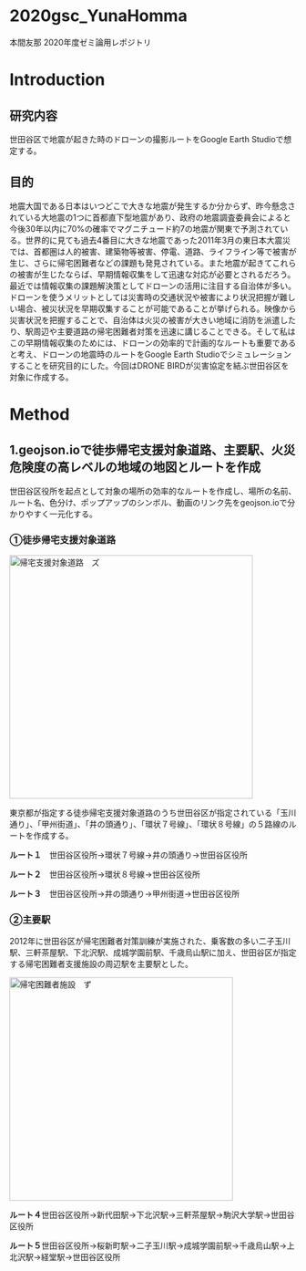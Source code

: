 # 2020gsc_YunaHomma
本間友那 2020年度ゼミ論用レポジトリ

# Introduction
## 研究内容
世田谷区で地震が起きた時のドローンの撮影ルートをGoogle Earth Studioで想定する。

## 目的
地震大国である日本はいつどこで大きな地震が発生するか分からず、昨今懸念されている大地震の1つに首都直下型地震があり、政府の地震調査委員会によると今後30年以内に70%の確率でマグニチュード約7の地震が関東で予測されている。世界的に見ても過去4番目に大きな地震であった2011年3月の東日本大震災では、首都圏は人的被害、建築物等被害、停電、道路、ライフライン等で被害が生じ、さらに帰宅困難者などの課題も発見されている。また地震が起きてこれらの被害が生じたならば、早期情報収集をして迅速な対応が必要とされるだろう。最近では情報収集の課題解決策としてドローンの活用に注目する自治体が多い。ドローンを使うメリットとしては災害時の交通状況や被害により状況把握が難しい場合、被災状況を早期収集することが可能であることが挙げられる。映像から災害状況を把握することで、自治体は火災の被害が大きい地域に消防を派遣したり、駅周辺や主要道路の帰宅困難者対策を迅速に講じることできる。そして私はこの早期情報収集のためには、ドローンの効率的で計画的なルートも重要であると考え、ドローンの地震時のルートをGoogle Earth Studioでシミュレーションすることを研究目的にした。今回はDRONE BIRDが災害協定を結ぶ世田谷区を対象に作成する。
　
# Method
## 1.geojson.ioで徒歩帰宅支援対象道路、主要駅、火災危険度の高レベルの地域の地図とルートを作成
世田谷区役所を起点として対象の場所の効率的なルートを作成し、場所の名前、ルート名、色分け、ポップアップのシンボル、動画のリンク先をgeojson.ioで分かりやすく一元化する。
### ①徒歩帰宅支援対象道路
<img width="427" alt="帰宅支援対象道路　ズ" src="https://user-images.githubusercontent.com/40257255/105440259-9b51f480-5ca9-11eb-8550-22839d5d92f0.PNG">

東京都が指定する徒歩帰宅支援対象道路のうち世田谷区が指定されている「玉川通り」、「甲州街道」、「井の頭通り」、「環状７号線」、「環状８号線」の５路線のルートを作成する。


**ルート１**　世田谷区役所→環状７号線→井の頭通り→世田谷区役所

**ルート２**　世田谷区役所→環状８号線→世田谷区役所

**ルート３**　世田谷区役所→井の頭通り→甲州街道→世田谷区役所

### ②主要駅
2012年に世田谷区が帰宅困難者対策訓練が実施された、乗客数の多い二子玉川駅、三軒茶屋駅、下北沢駅、成城学園前駅、千歳烏山駅に加え、世田谷区が指定する帰宅困難者支援施設の周辺駅を主要駅とした。

<img width="392" alt="帰宅困難者施設　ず" src="https://user-images.githubusercontent.com/40257255/105441630-51b6d900-5cac-11eb-976e-d00202707039.PNG">

**ルート４**世田谷区役所→新代田駅→下北沢駅→三軒茶屋駅→駒沢大学駅→世田谷区役所

**ルート５**世田谷区役所→桜新町駅→二子玉川駅→成城学園前駅→千歳烏山駅→上北沢駅→経堂駅→世田谷区役所


